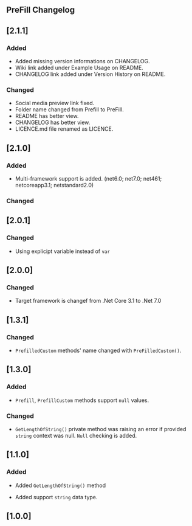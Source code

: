 ## PreFill Changelog

<!--
## [Unreleased]

### Added

### Changed

### Removed
-->

## [2.1.1]

### Added
* Added missing version informations on CHANGELOG.
* Wiki link added under Example Usage on README.
* CHANGELOG link added under Version History on README.

### Changed
* Social media preview link fixed. 
* Folder name changed from Prefill to PreFill.
* README has better view.
* CHANGELOG has better view.
* LICENCE.md file renamed as LICENCE.

## [2.1.0]

### Added
* Multi-framework support is added. (net6.0; net7.0; net461; netcoreapp3.1; netstandard2.0)

### Changed

## [2.0.1]

### Changed
* Using explicipt variable instead of `var`

## [2.0.0]

### Changed
  * Target framework is changef from .Net Core 3.1 to .Net 7.0

## [1.3.1]

### Changed
  * `PrefilledCustom` methods' name changed with `PreFilledCustom()`.

## [1.3.0]

### Added
  * `Prefill`, `PrefillCustom` methods support `null` values.
### Changed
  * `GetLengthOfString()` private method was raising an error if provided `string` context was null. `Null` checking is added.

## [1.1.0]

### Added
+ Added `GetLengthOfString()` method
- Added support `string` data type.

## [1.0.0]